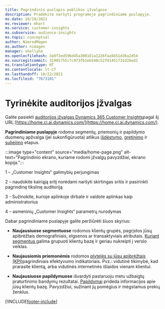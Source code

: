 ```yaml
---
title: Pagrindinis puslapis publikos įžvalgose
description: Pradėkite naršyti programoje pagrindiniame puslapyje.
ms.date: 10/19/2021
ms.reviewer: mhart
ms.service: customer-insights
ms.subservice: audience-insights
ms.topic: conceptual
author: NimrodMagen
ms.author: nimagen
manager: shellyha
ms.openlocfilehash: 3a9f3ed596d45a300161a1226faa5b51d36a2d54
ms.sourcegitcommit: 31985755c7c973fb1eb540c52fd1451731d2bed2
ms.translationtype: HT
ms.contentlocale: lt-LT
ms.lasthandoff: 10/22/2021
ms.locfileid: "7673101"
---
```

# <a name="explore-audience-insights"></a>Tyrinėkite auditorijos įžvalgas

Galite pasiekti [auditorijos įžvalgas Dynamics 365 Customer Insights](https://home.ci.ai.dynamics.com/)pagal šį URL:[https://home.ci.ai.dynamics.com/](https://home.ci.ai.dynamics.com/).

**Pagrindiniame puslapyje** rodoma segmentų, priemonių ir papildymo duomenų apžvalga (jei sukonfigūruota) atlikus [išdėstymo](map-entities.md), [gretinimo](match-entities.md) ir [suliejimo](merge-entities.md) etapus.

:::image type="content" source="media/home-page.png" alt-text="Pagrindinio ekrano, kuriame rodomi įžvalgų pavyzdžiai, ekrano kopija.":::

1 – „Customer Insights“ galimybių perjungimas 

2 – naudokite kairiąją sritį norėdami naršyti skirtingas sritis ir pasirinkti pagrindinę tikslinę auditoriją

3 - Sužinokite, kurioje aplinkoje dirbate ir valdote aplinkas kaip administratorius

4 – asmeninių „Customer Insights“ parametrų nurodymas

Dabar pagrindiniame puslapyje galite peržiūrėti šiuos skyrius:

- **Naujausiuose segmentuose** rodomos klientų grupės, pagrįstos jūsų apibrėžtais demografiniais, elgsenos ar transaktyviais atributais. [Kuriant segmentus ](segments.md)galima grupuoti klientų bazę ir geriau nukreipti į verslo veiklas.

- **Naujausiomis priemonėmis** rodomos [plytelės su jūsų apibrėžtais (KPI)](measures.md)pagrindiniais efektyvumo indikatoriais. Pvz.: vidutinė tikimybė, kad prarasite klientą, arba vidutinės internetinės išlaidos vienam klientui.

- **Naujausiuose papildymuose** išvardyti pastaruoju metu užbaigtų praturtinimo bandymų rezultatai. [Papildymai](enrichment-hub.md) prideda informacijos apie jūsų klientų bazę. Pavyzdžiui, sužinant jų pomėgius ir mėgstamus prekių ženklus.


[!INCLUDE[footer-include](../includes/footer-banner.md)]
